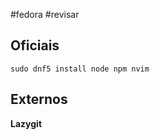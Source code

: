 #fedora #revisar 

## Oficiais

```
sudo dnf5 install node npm nvim
```

## Externos

**Lazygit**
```

```